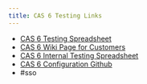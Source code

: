 ```yaml
---
title: CAS 6 Testing Links
---
```


- [CAS 6 Testing Spreadsheet](https://gtvault.sharepoint.com/sites/groups-iop/_layouts/15/Doc.aspx?OR=teams&action=edit&sourcedoc=%7B44F8D548-BC55-4017-8A02-0D63C083E862%7D)
- [CAS 6 Wiki Page for Customers](http://iamweb1.iam.gatech.edu/docs/services/CAS/cas-v6-upgrade/Home)
- [CAS 6 Internal Testing Spreadsheet](https://gtvault.sharepoint.com/:x:/r/sites/IAM/_layouts/15/Doc.aspx?action=edit&sourcedoc=%7B5D34FF1C-3142-4C85-B091-904AAF6019DF%7D&cid=659cc910-af89-4674-b701-1222e0d0f7a8)
- [CAS 6 Configuration Github](https://github.gatech.edu/iam/cas6-configuration)
- #sso